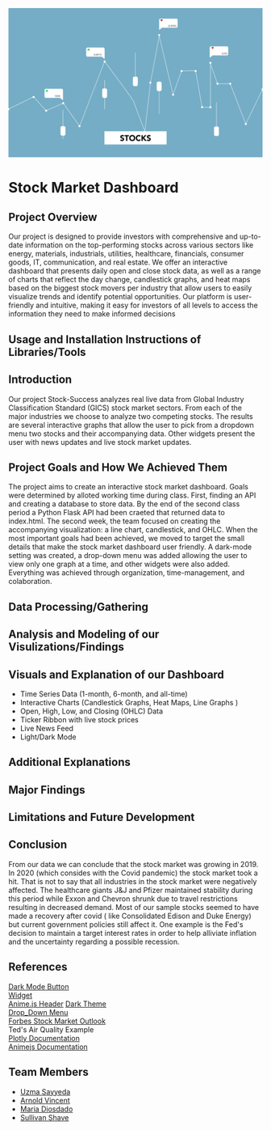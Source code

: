 ![Header](images/pexels-monstera-production-5849595.jpg)

# Stock Market Dashboard

## Project Overview

Our project is designed to provide investors with comprehensive and up-to-date information on the top-performing stocks across various sectors like energy, materials, industrials, utilities, healthcare, financials, consumer goods, IT, communication, and real estate. We offer an interactive dashboard that presents daily open and close stock data, as well as a range of charts that reflect the day change, candlestick graphs, and heat maps based on the biggest stock movers per industry that allow users to easily visualize trends and identify potential opportunities. Our platform is user-friendly and intuitive, making it easy for investors of all levels to access the information they need to make informed decisions

## Usage and Installation Instructions of Libraries/Tools

## Introduction 
Our project Stock-Success analyzes real live data from Global Industry Classification Standard (GICS) stock market sectors. From each of the major industries we choose to analyze two competing stocks. The results are several interactive graphs that allow the user to pick from a dropdown menu two stocks and their accompanying data. Other widgets present the user with news updates and live stock market updates.
## Project Goals and How We Achieved Them
The project aims to create an interactive stock market dashboard. Goals were determined by alloted working time during class. First, finding an API and creating a database to store data. By the end of the second class period a Python Flask API had been craeted that returned data to index.html. The second week, the team focused on creating the accompanying visualization: a line chart, candlestick, and OHLC. When the most important goals had been achieved, we moved to target the small details that make the stock market dashboard user friendly. A dark-mode setting was created, a drop-down menu was added allowing the user to view only one graph at a time, and other widgets were also added. Everything was achieved through organization, time-management, and colaboration.
## Data Processing/Gathering

## Analysis and Modeling of our Visulizations/Findings

## Visuals and Explanation of our Dashboard

- Time Series Data (1-month, 6-month, and all-time)
- Interactive Charts (Candlestick Graphs, Heat Maps, Line Graphs )
- Open, High, Low, and Closing (OHLC) Data
- Ticker Ribbon with live stock prices
- Live News Feed
- Light/Dark Mode

## Additional Explanations

## Major Findings

## Limitations and Future Development

## Conclusion
From our data we can conclude that the stock market was growing in 2019. In 2020 (which consides with the Covid pandemic) the stock market took a hit. That is not to say that all industries in the stock market were negatively affected. The healthcare giants J&J and Pfizer maintained stability during this period while Exxon and Chevron shrunk due to travel restrictions resulting in decreased demand. Most of our sample stocks seemed to have made a recovery after covid ( like Consolidated Edison and Duke Energy) but current government policies still affect it. One example is the Fed's decision to maintain a target interest rates in order to help alliviate inflation and the uncertainty regarding a possible recession.
## References
[Dark Mode Button](https://www.instagram.com/p/Cyi7GlctYBG/?utm_source=ig_web_copy_link&igshid=MzRlODBiNWFlZA%3D%3D&img_index=1)  
[Widget](https://www.tradingview.com/widget/)  
[Anime.js Header](https://www.sitepoint.com/get-started-anime-js/)
[Dark Theme](https://youtu.be/9LZGB3OLXNQ?si=gZ1M80J-NUNdJ3Lq)  
[Drop_Down Menu](Stackoverflow.com)  
[Forbes Stock Market Outlook](https://www.forbes.com/advisor/investing/stock-market-outlook-and-forecast/)  
Ted's Air Quality Example  
[Plotly Documentation](https://plotly.com/javascript/)    
[Animejs Documentation](https://animejs.com/)  

## Team Members

- [Uzma Sayyeda](https://github.com/UzmaSayyeda)  
- [Arnold Vincent](https://github.com/T800-101A)  
- [Maria Diosdado](https://github.com/mariadiosdado)  
- [Sullivan Shave](https://github.com/sullivanshave)  
